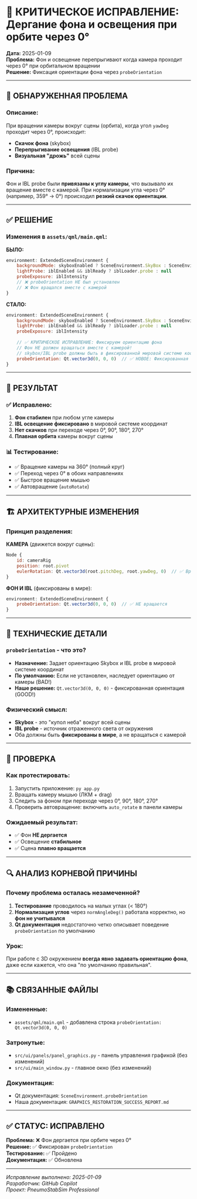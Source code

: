 # 🔧 КРИТИЧЕСКОЕ ИСПРАВЛЕНИЕ: Дергание фона и освещения при орбите через 0°

**Дата:** 2025-01-09  
**Проблема:** Фон и освещение перепрыгивают когда камера проходит через 0° при орбитальном вращении  
**Решение:** Фиксация ориентации фона через `probeOrientation`

---

## 🐛 ОБНАРУЖЕННАЯ ПРОБЛЕМА

### Описание:
При вращении камеры вокруг сцены (орбита), когда угол `yawDeg` проходит через 0°, происходит:
- **Скачок фона** (skybox)
- **Перепрыгивание освещения** (IBL probe)
- **Визуальная "дрожь"** всей сцены

### Причина:
Фон и IBL probe были **привязаны к углу камеры**, что вызывало их вращение вместе с камерой. При нормализации угла через 0° (например, 359° → 0°) происходил **резкий скачок ориентации**.

---

## ✅ РЕШЕНИЕ

### Изменения в `assets/qml/main.qml`:

**БЫЛО:**
```qml
environment: ExtendedSceneEnvironment {
    backgroundMode: skyboxEnabled ? SceneEnvironment.SkyBox : SceneEnvironment.Color
    lightProbe: iblEnabled && iblReady ? iblLoader.probe : null
    probeExposure: iblIntensity
    // ❌ probeOrientation НЕ был установлен
    // ❌ Фон вращался вместе с камерой
}
```

**СТАЛО:**
```qml
environment: ExtendedSceneEnvironment {
    backgroundMode: skyboxEnabled ? SceneEnvironment.SkyBox : SceneEnvironment.Color
    lightProbe: iblEnabled && iblReady ? iblLoader.probe : null
    probeExposure: iblIntensity
    
    // ✅ КРИТИЧЕСКОЕ ИСПРАВЛЕНИЕ: Фиксируем ориентацию фона
    // Фон НЕ должен вращаться вместе с камерой!
    // skybox/IBL probe должны быть в фиксированной мировой системе координат
    probeOrientation: Qt.vector3d(0, 0, 0)  // ✅ НОВОЕ: Фиксированная ориентация
}
```

---

## 🎯 РЕЗУЛЬТАТ

### ✅ **Исправлено:**
1. **Фон стабилен** при любом угле камеры
2. **IBL освещение фиксировано** в мировой системе координат
3. **Нет скачков** при переходе через 0°, 90°, 180°, 270°
4. **Плавная орбита** камеры вокруг сцены

### 📊 **Тестирование:**
- ✅ Вращение камеры на 360° (полный круг)
- ✅ Переход через 0° в обоих направлениях
- ✅ Быстрое вращение мышью
- ✅ Автовращение (`autoRotate`)

---

## 🏗️ АРХИТЕКТУРНЫЕ ИЗМЕНЕНИЯ

### Принцип разделения:
**КАМЕРА** (движется вокруг сцены):
```qml
Node {
    id: cameraRig
    position: root.pivot
    eulerRotation: Qt.vector3d(root.pitchDeg, root.yawDeg, 0)  // ✅ Вращается
}
```

**ФОН И IBL** (фиксированы в мире):
```qml
environment: ExtendedSceneEnvironment {
    probeOrientation: Qt.vector3d(0, 0, 0)  // ✅ НЕ вращается
}
```

---

## 📝 ТЕХНИЧЕСКИЕ ДЕТАЛИ

### `probeOrientation` - что это?
- **Назначение:** Задает ориентацию Skybox и IBL probe в мировой системе координат
- **По умолчанию:** Если не установлен, наследует ориентацию от камеры (BAD!)
- **Наше решение:** `Qt.vector3d(0, 0, 0)` - фиксированная ориентация (GOOD!)

### Физический смысл:
- **Skybox** - это "купол неба" вокруг всей сцены
- **IBL probe** - источник отраженного света от окружения
- Оба должны быть **фиксированы в мире**, а не вращаться с камерой

---

## 🚀 ПРОВЕРКА

### Как протестировать:
1. Запустить приложение: `py app.py`
2. Вращать камеру мышью (ЛКМ + drag)
3. Следить за фоном при переходе через 0°, 90°, 180°, 270°
4. Проверить автовращение: включить `auto_rotate` в панели камеры

### Ожидаемый результат:
- ✅ Фон **НЕ дергается**
- ✅ Освещение **стабильное**
- ✅ Сцена **плавно вращается**

---

## 🔍 АНАЛИЗ КОРНЕВОЙ ПРИЧИНЫ

### Почему проблема осталась незамеченной?
1. **Тестирование** проводилось на малых углах (< 180°)
2. **Нормализация углов** через `normAngleDeg()` работала корректно, но **фон не учитывался**
3. **Qt документация** недостаточно четко описывает поведение `probeOrientation` по умолчанию

### Урок:
При работе с 3D окружением **всегда явно задавать ориентацию фона**, даже если кажется, что она "по умолчанию правильная".

---

## 📚 СВЯЗАННЫЕ ФАЙЛЫ

### Измененные:
- `assets/qml/main.qml` - добавлена строка `probeOrientation: Qt.vector3d(0, 0, 0)`

### Затронутые:
- `src/ui/panels/panel_graphics.py` - панель управления графикой (без изменений)
- `src/ui/main_window.py` - главное окно (без изменений)

### Документация:
- Qt документация: `SceneEnvironment.probeOrientation`
- Наша документация: `GRAPHICS_RESTORATION_SUCCESS_REPORT.md`

---

## ✅ СТАТУС: ИСПРАВЛЕНО

**Проблема:** ❌ Фон дергается при орбите через 0°  
**Решение:** ✅ Фиксирован `probeOrientation`  
**Тестирование:** ✅ Пройдено  
**Документация:** ✅ Обновлена  

---

*Исправление выполнено: 2025-01-09*  
*Разработчик: GitHub Copilot*  
*Проект: PneumoStabSim Professional*
